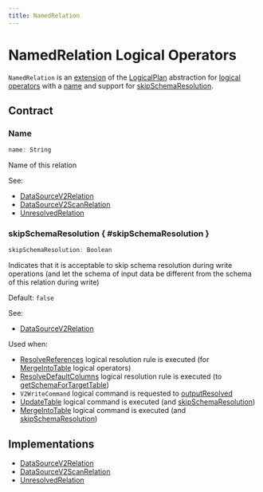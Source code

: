 ```yaml
---
title: NamedRelation
---
```


# NamedRelation Logical Operators

`NamedRelation` is an [extension](#contract) of the [LogicalPlan](LogicalPlan.md) abstraction for [logical operators](#implementations) with a [name](#name) and support for [skipSchemaResolution](#skipSchemaResolution).

## Contract

### Name

```scala
name: String
```

Name of this relation

See:

* [DataSourceV2Relation](DataSourceV2Relation.md#name)
* [DataSourceV2ScanRelation](DataSourceV2ScanRelation.md#name)
* [UnresolvedRelation](UnresolvedRelation.md#name)

### skipSchemaResolution { #skipSchemaResolution }

```scala
skipSchemaResolution: Boolean
```

Indicates that it is acceptable to skip schema resolution during write operations (and let the schema of input data be different from the schema of this relation during write)

Default: `false`

See:

* [DataSourceV2Relation](DataSourceV2Relation.md#skipSchemaResolution)

Used when:

* [ResolveReferences](../logical-analysis-rules/ResolveReferences.md) logical resolution rule is executed (for [MergeIntoTable](MergeIntoTable.md) logical operators)
* [ResolveDefaultColumns](../logical-analysis-rules/ResolveDefaultColumns.md) logical resolution rule is executed (to [getSchemaForTargetTable](../logical-analysis-rules/ResolveDefaultColumns.md#getSchemaForTargetTable))
* `V2WriteCommand` logical command is requested to [outputResolved](V2WriteCommand.md#outputResolved)
* [UpdateTable](UpdateTable.md) logical command is executed (and [skipSchemaResolution](UpdateTable.md#skipSchemaResolution))
* [MergeIntoTable](MergeIntoTable.md) logical command is executed (and [skipSchemaResolution](UpdateTable.md#skipSchemaResolution))

## Implementations

* [DataSourceV2Relation](DataSourceV2Relation.md)
* [DataSourceV2ScanRelation](DataSourceV2ScanRelation.md)
* [UnresolvedRelation](UnresolvedRelation.md)
